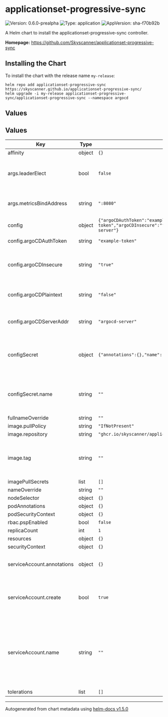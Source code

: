 # applicationset-progressive-sync

![Version: 0.6.0-prealpha](https://img.shields.io/badge/Version-0.6.0--prealpha-informational?style=flat-square) ![Type: application](https://img.shields.io/badge/Type-application-informational?style=flat-square) ![AppVersion: sha-f70b92b](https://img.shields.io/badge/AppVersion-sha--f70b92b-informational?style=flat-square)

A Helm chart to install the applicationset-progressive-sync controller.

**Homepage:** <https://github.com/Skyscanner/applicationset-progressive-sync>

## Installing the Chart

To install the chart with the release name `my-release`:

```console
helm repo add applicationset-progressive-sync https://skyscanner.github.io/applicationset-progressive-sync/
helm upgrade -i my-release applicationset-progressive-sync/applicationset-progressive-sync --namespace argocd
```
## Values

## Values

| Key | Type | Default | Description |
|-----|------|---------|-------------|
| affinity | object | `{}` |  |
| args.leaderElect | bool | `false` | Enable leader election for controller manager. |
| args.metricsBindAddress | string | `":8080"` | The address the metric endpoint binds to. |
| config | object | `{"argoCDAuthToken":"example-token","argoCDInsecure":"true","argoCDPlaintext":"false","argoCDServerAddr":"argocd-server"}` | Config options |
| config.argoCDAuthToken | string | `"example-token"` | ArgoCD token |
| config.argoCDInsecure | string | `"true"` | Allow insecure connection with ArgoCD server |
| config.argoCDPlaintext | string | `"false"` | Allow http connection with ArgoCD server |
| config.argoCDServerAddr | string | `"argocd-server"` | ArgoCD server service address |
| configSecret | object | `{"annotations":{},"name":""}` | configSecret is a secret object which supplies tokens, configs, etc. |
| configSecret.name | string | `""` | If this value is not provided, a secret will be generated |
| fullnameOverride | string | `""` |  |
| image.pullPolicy | string | `"IfNotPresent"` |  |
| image.repository | string | `"ghcr.io/skyscanner/applicationset-progressive-sync"` |  |
| image.tag | string | `""` | Overrides the image tag whose default is the chart appVersion. |
| imagePullSecrets | list | `[]` |  |
| nameOverride | string | `""` |  |
| nodeSelector | object | `{}` |  |
| podAnnotations | object | `{}` |  |
| podSecurityContext | object | `{}` |  |
| rbac.pspEnabled | bool | `false` |  |
| replicaCount | int | `1` |  |
| resources | object | `{}` |  |
| securityContext | object | `{}` |  |
| serviceAccount.annotations | object | `{}` | Annotations to add to the service account |
| serviceAccount.create | bool | `true` | Specifies whether a service account should be created |
| serviceAccount.name | string | `""` | The name of the service account to use. If not set and create is true, a name is generated using the fullname template |
| tolerations | list | `[]` |  |

----------------------------------------------
Autogenerated from chart metadata using [helm-docs v1.5.0](https://github.com/norwoodj/helm-docs/releases/v1.5.0)
